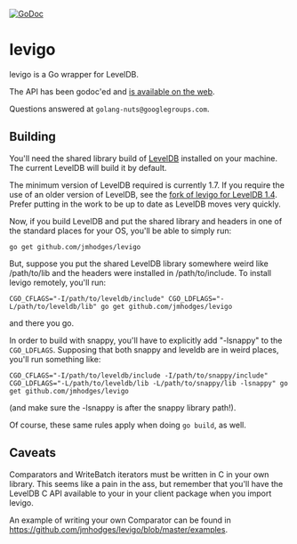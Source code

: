 [![GoDoc](https://godoc.org/github.com/jmhdoges/levigo?status.svg)](https://godoc.org/github.com/jmhdoges/levigo)

# levigo

levigo is a Go wrapper for LevelDB.

The API has been godoc'ed and
[is available on the web](http://godoc.org/github.com/jmhodges/levigo).

Questions answered at `golang-nuts@googlegroups.com`.

## Building

You'll need the shared library build of
[LevelDB](http://code.google.com/p/leveldb/) installed on your machine. The
current LevelDB will build it by default.

The minimum version of LevelDB required is currently 1.7. If you require the use
of an older version of LevelDB, see the
[fork of levigo for LevelDB 1.4](https://github.com/jmhodges/levigo_leveldb\_1.4).
Prefer putting in the work to be up to date as LevelDB moves very quickly.

Now, if you build LevelDB and put the shared library and headers in one of the
standard places for your OS, you'll be able to simply run:

```
go get github.com/jmhodges/levigo
```

But, suppose you put the shared LevelDB library somewhere weird like
/path/to/lib and the headers were installed in /path/to/include. To install
levigo remotely, you'll run:

```
CGO_CFLAGS="-I/path/to/leveldb/include" CGO_LDFLAGS="-L/path/to/leveldb/lib" go get github.com/jmhodges/levigo
```

and there you go.

In order to build with snappy, you'll have to explicitly add "-lsnappy" to the
`CGO_LDFLAGS`. Supposing that both snappy and leveldb are in weird places,
you'll run something like:

```
CGO_CFLAGS="-I/path/to/leveldb/include -I/path/to/snappy/include"
CGO_LDFLAGS="-L/path/to/leveldb/lib -L/path/to/snappy/lib -lsnappy" go get github.com/jmhodges/levigo
```

(and make sure the -lsnappy is after the snappy library path!).

Of course, these same rules apply when doing `go build`, as well.

## Caveats

Comparators and WriteBatch iterators must be written in C in your own library.
This seems like a pain in the ass, but remember that you'll have the LevelDB C
API available to your in your client package when you import levigo.

An example of writing your own Comparator can be found in
<https://github.com/jmhodges/levigo/blob/master/examples>.

